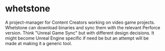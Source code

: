 # whetstone
A project-manager for Content Creators working on video game projects. Whetstone can download binaries and sync them with the relevant Perforce version. Think "Unreal Game Sync" but with different design decisions. It might become Unreal Engine specific if need be but an attempt will be made at making it a generic tool.
